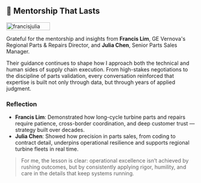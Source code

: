## 🌱 Mentorship That Lasts  

<div style="display:flex;flex-wrap:wrap;gap:10px">
  <img src="/alvin-site/JPG_VID/francisjulia.jpg" alt="francisjulia" width="48%">
</div>

Grateful for the mentorship and insights from **Francis Lim**, GE Vernova's Regional Parts & Repairs Director, and **Julia Chen**, Senior Parts Sales Manager.  

Their guidance continues to shape how I approach both the technical and human sides of supply chain execution. From high-stakes negotiations to the discipline of parts validation, every conversation reinforced that expertise is built not only through data, but through years of applied judgment.  

### Reflection  
- **Francis Lim**: Demonstrated how long-cycle turbine parts and repairs require patience, cross-border coordination, and deep customer trust — strategy built over decades.  
- **Julia Chen**: Showed how precision in parts sales, from coding to contract detail, underpins operational resilience and supports regional turbine fleets in real time.  

> For me, the lesson is clear: operational excellence isn’t achieved by rushing outcomes, but by consistently applying rigor, humility, and care in the details that keep systems running.  
